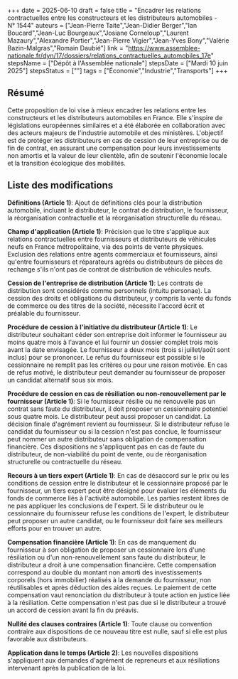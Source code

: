 +++
date = 2025-06-10
draft = false
title = "Encadrer les relations contractuelles entre les constructeurs et les distributeurs automobiles - N° 1544"
auteurs = ["Jean-Pierre Taite","Jean-Didier Berger","Ian Boucard","Jean-Luc Bourgeaux","Josiane Corneloup","Laurent Mazaury","Alexandre Portier","Jean-Pierre Vigier","Jean-Yves Bony","Valérie Bazin-Malgras","Romain Daubié"]
link = "https://www.assemblee-nationale.fr/dyn/17/dossiers/relations_contractuelles_automobiles_17e"
stepsName = ["Dépôt à l'Assemblée nationale"]
stepsDate = ["Mardi 10 juin 2025"]
stepsStatus = [""]
tags = ["Économie","Industrie","Transports"]
+++

## Résumé

Cette proposition de loi vise à mieux encadrer les relations entre les constructeurs et les distributeurs automobiles en France. Elle s'inspire de législations européennes similaires et a été élaborée en collaboration avec des acteurs majeurs de l'industrie automobile et des ministères. L'objectif est de protéger les distributeurs en cas de cession de leur entreprise ou de fin de contrat, en assurant une compensation pour leurs investissements non amortis et la valeur de leur clientèle, afin de soutenir l'économie locale et la transition écologique des mobilités.

## Liste des modifications

**Définitions (Article 1)**: Ajout de définitions clés pour la distribution automobile, incluant le distributeur, le contrat de distribution, le fournisseur, la réorganisation contractuelle et la réorganisation structurelle du réseau.

**Champ d'application (Article 1)**: Précision que le titre s'applique aux relations contractuelles entre fournisseurs et distributeurs de véhicules neufs en France métropolitaine, via des points de vente physiques. Exclusion des relations entre agents commerciaux et fournisseurs, ainsi qu'entre fournisseurs et réparateurs agréés ou distributeurs de pièces de rechange s'ils n'ont pas de contrat de distribution de véhicules neufs.

**Cession de l'entreprise de distribution (Article 1)**: Les contrats de distribution sont considérés comme personnels (intuitu personae). La cession des droits et obligations du distributeur, y compris la vente du fonds de commerce ou des titres de la société, nécessite l'accord écrit et préalable du fournisseur.

**Procédure de cession à l'initiative du distributeur (Article 1)**: Le distributeur souhaitant céder son entreprise doit informer le fournisseur au moins quatre mois à l'avance et lui fournir un dossier complet trois mois avant la date envisagée. Le fournisseur a deux mois (trois si juillet/août sont inclus) pour se prononcer. Le refus du fournisseur est possible si le cessionnaire ne remplit pas les critères ou pour une raison motivée. En cas de refus motivé, le distributeur peut demander au fournisseur de proposer un candidat alternatif sous six mois.

**Procédure de cession en cas de résiliation ou non-renouvellement par le fournisseur (Article 1)**: Si le fournisseur résilie ou ne renouvelle pas un contrat sans faute du distributeur, il doit proposer un cessionnaire potentiel sous quatre mois. Le distributeur peut aussi proposer un candidat. La décision finale d'agrément revient au fournisseur. Si le distributeur refuse le candidat du fournisseur ou si la cession n'est pas conclue, le fournisseur peut nommer un autre distributeur sans obligation de compensation financière. Ces dispositions ne s'appliquent pas en cas de faute du distributeur, de non-viabilité du point de vente, ou de réorganisation structurelle ou contractuelle du réseau.

**Recours à un tiers expert (Article 1)**: En cas de désaccord sur le prix ou les conditions de cession entre le distributeur et le cessionnaire proposé par le fournisseur, un tiers expert peut être désigné pour évaluer les éléments du fonds de commerce liés à l'activité automobile. Les parties restent libres de ne pas appliquer les conclusions de l'expert. Si le distributeur ou le cessionnaire du fournisseur refuse les conditions de l'expert, le distributeur peut proposer un autre candidat, ou le fournisseur doit faire ses meilleurs efforts pour en trouver un autre.

**Compensation financière (Article 1)**: En cas de manquement du fournisseur à son obligation de proposer un cessionnaire lors d'une résiliation ou d'un non-renouvellement sans faute du distributeur, le distributeur a droit à une compensation financière. Cette compensation correspond au double du montant non amorti des investissements corporels (hors immobilier) réalisés à la demande du fournisseur, non réutilisables et après déduction des aides reçues. Le paiement de cette compensation vaut renonciation du distributeur à toute action en justice liée à la résiliation. Cette compensation n'est pas due si le distributeur a trouvé un accord de cession avant la fin du préavis.

**Nullité des clauses contraires (Article 1)**: Toute clause ou convention contraire aux dispositions de ce nouveau titre est nulle, sauf si elle est plus favorable aux distributeurs.

**Application dans le temps (Article 2)**: Les nouvelles dispositions s'appliquent aux demandes d'agrément de repreneurs et aux résiliations intervenant après la publication de la loi.

